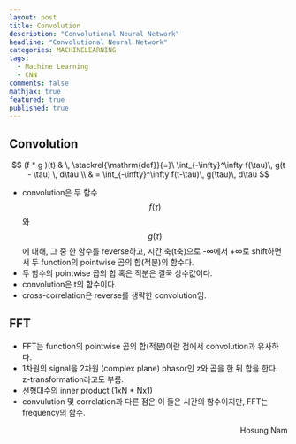 ```yaml
---
layout: post
title: Convolution
description: "Convolutional Neural Network"
headline: "Convolutional Neural Network"
categories: MACHINELEARNING
tags: 
  - Machine Learning
  - CNN
comments: false
mathjax: true
featured: true
published: true
---
```



## Convolution

$$
(f * g )(t) & \, \stackrel{\mathrm{def}}{=}\ \int_{-\infty}^\infty f(\tau)\, g(t - \tau) \, d\tau \\
& = \int_{-\infty}^\infty f(t-\tau)\, g(\tau)\, d\tau
$$

- convolution은 두 함수 $$f(\tau)$$ 와 $$g(\tau)$$에 대해, 그 중 한 함수를 reverse하고, 시간 축(t축)으로 -∞에서 +∞로 shift하면서 두 function의 pointwise 곱의 합(적분)의 함수다.
- 두 함수의 pointwise 곱의 합 혹은 적분은 결국 상수값이다.
- convolution은 t의 함수이다.
- cross-correlation은 reverse를 생략한 convolution임.

## FFT
- FFT는 function의 pointwise 곱의 합(적분)이란 점에서 convolution과 유사하다.
- 1차원의 signal을 2차원 (complex plane) phasor인 z와 곱을 한 뒤 합을 한다. z-transformation라고도 부름.
- 선형대수의 inner product (1xN * Nx1)
- convulution 및 correlation과 다른 점은 이 둘은 시간의 함수이지만, FFT는 frequency의 함수.




<p align="right"> Hosung Nam <p>
